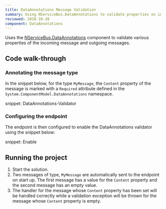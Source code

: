 ```yaml
---
title: DataAnnotations Message Validation
summary: Using NServiceBus.DataAnnotations to validate properties on incoming and outgoing messages
reviewed: 2018-10-28
component: DataAnnotations
---
```


Uses the [NServiceBus.DataAnnotations](/nservicebus/messaging/validation-dataannotations.md) component to validate various properties of the incoming message and outgoing messages.


## Code walk-through

### Annotating the message type

In the snippet below, for the type `MyMessage`, the `Content` property of the message is marked with a `Required` attribute defined in the `System.ComponentModel.DataAnnotations` namespace. 

snippet: DataAnnotations-Validator


### Configuring the endpoint

The endpoint is then configured to enable the DataAnnotations validator using the snippet below:

snippet: Enable


## Running the project

 1. Start the solution.
 1. Two messages of type, `MyMessage` are automatically sent to the endpoint on start up. The first message has a value  for the `Content` property and the second message has an empty value.
 1. The handler for the message whose `Content` property has been set will be handled correctly while a validation exception will be thrown for the message whose `Content` property is empty.



